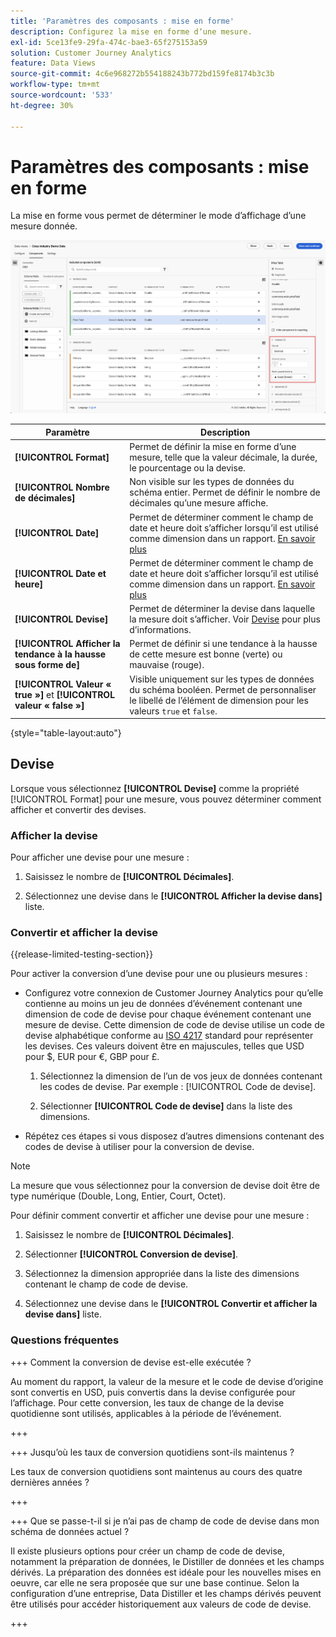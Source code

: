 ```yaml
---
title: 'Paramètres des composants : mise en forme'
description: Configurez la mise en forme dʼune mesure.
exl-id: 5ce13fe9-29fa-474c-bae3-65f275153a59
solution: Customer Journey Analytics
feature: Data Views
source-git-commit: 4c6e968272b554188243b772bd159fe8174b3c3b
workflow-type: tm+mt
source-wordcount: '533'
ht-degree: 30%

---
```


# Paramètres des composants : mise en forme

La mise en forme vous permet de déterminer le mode dʼaffichage dʼune mesure donnée.

![Paramètres de mise en forme](../assets/format-settings.png)

| Paramètre | Description |
| --- | --- |
| **[!UICONTROL Format]** | Permet de définir la mise en forme dʼune mesure, telle que la valeur décimale, la durée, le pourcentage ou la devise. |
| **[!UICONTROL Nombre de décimales]** | Non visible sur les types de données du schéma entier. Permet de définir le nombre de décimales quʼune mesure affiche. |
| **[!UICONTROL Date]** | Permet de déterminer comment le champ de date et heure doit s’afficher lorsqu’il est utilisé comme dimension dans un rapport. [En savoir plus](../../use-cases/data-views/data-views-usecases.md#date-and-date-time-use-cases) |
| **[!UICONTROL Date et heure]** | Permet de déterminer comment le champ de date et heure doit s’afficher lorsqu’il est utilisé comme dimension dans un rapport. [En savoir plus](../../use-cases/data-views/data-views-usecases.md#date-and-date-time-use-cases) |
| **[!UICONTROL Devise]** | Permet de déterminer la devise dans laquelle la mesure doit s’afficher. Voir [Devise](#currency) pour plus d’informations. |
| **[!UICONTROL Afficher la tendance à la hausse sous forme de]** | Permet de définir si une tendance à la hausse de cette mesure est bonne (verte) ou mauvaise (rouge). |
| **[!UICONTROL Valeur « true »]** et **[!UICONTROL valeur « false »]** | Visible uniquement sur les types de données du schéma booléen. Permet de personnaliser le libellé de lʼélément de dimension pour les valeurs `true` et `false`. |

{style="table-layout:auto"}

## Devise

Lorsque vous sélectionnez **[!UICONTROL Devise]** comme la propriété [!UICONTROL Format] pour une mesure, vous pouvez déterminer comment afficher et convertir des devises.

### Afficher la devise

Pour afficher une devise pour une mesure :

1. Saisissez le nombre de **[!UICONTROL Décimales]**.

1. Sélectionnez une devise dans le **[!UICONTROL Afficher la devise dans]** liste.


### Convertir et afficher la devise

{{release-limited-testing-section}}

Pour activer la conversion d’une devise pour une ou plusieurs mesures :

- Configurez votre connexion de Customer Journey Analytics pour qu’elle contienne au moins un jeu de données d’événement contenant une dimension de code de devise pour chaque événement contenant une mesure de devise. Cette dimension de code de devise utilise un code de devise alphabétique conforme au [ISO 4217](https://www.iso.org/iso-4217-currency-codes.html) standard pour représenter les devises. Ces valeurs doivent être en majuscules, telles que USD pour $, EUR pour €, GBP pour £.

   1. Sélectionnez la dimension de l’un de vos jeux de données contenant les codes de devise. Par exemple : [!UICONTROL Code de devise].

   1. Sélectionner **[!UICONTROL Code de devise]** dans la liste des dimensions.

- Répétez ces étapes si vous disposez d’autres dimensions contenant des codes de devise à utiliser pour la conversion de devise.

>[!NOTE]
>
>La mesure que vous sélectionnez pour la conversion de devise doit être de type numérique (Double, Long, Entier, Court, Octet).


Pour définir comment convertir et afficher une devise pour une mesure :

1. Saisissez le nombre de **[!UICONTROL Décimales]**.

1. Sélectionner **[!UICONTROL Conversion de devise]**.

1. Sélectionnez la dimension appropriée dans la liste des dimensions contenant le champ de code de devise.

1. Sélectionnez une devise dans le **[!UICONTROL Convertir et afficher la devise dans]** liste.

### Questions fréquentes 

+++ Comment la conversion de devise est-elle exécutée ?

Au moment du rapport, la valeur de la mesure et le code de devise d’origine sont convertis en USD, puis convertis dans la devise configurée pour l’affichage. Pour cette conversion, les taux de change de la devise quotidienne sont utilisés, applicables à la période de l’événement.

+++


+++ Jusqu’où les taux de conversion quotidiens sont-ils maintenus ?

Les taux de conversion quotidiens sont maintenus au cours des quatre dernières années ?

+++


+++ Que se passe-t-il si je n’ai pas de champ de code de devise dans mon schéma de données actuel ?

Il existe plusieurs options pour créer un champ de code de devise, notamment la préparation de données, le Distiller de données et les champs dérivés. La préparation des données est idéale pour les nouvelles mises en oeuvre, car elle ne sera proposée que sur une base continue. Selon la configuration d’une entreprise, Data Distiller et les champs dérivés peuvent être utilisés pour accéder historiquement aux valeurs de code de devise.

+++

